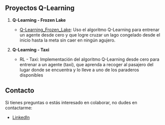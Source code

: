 ## Proyectos Q-Learning

1. **Q-Learning - Frozen Lake**
   - [Q-Learning_Frozen_Lake](./RL-FROZEN_LAKE): Uso el algoritmo Q-Learning para entrenar un agente desde cero y que logre cruzar un lago congelado desde el inicio hasta la meta sin caer en ningún agujero.

2. **Q-Learning - Taxi**
   - RL - Taxi: Implementación del algoritmo Q-Learning desde cero para entrenar a un agente (taxi), que aprenda a recoger al pasajero del lugar donde se encuentra y lo lleve a uno de los paraderos disponibles 
   
## Contacto

Si tienes preguntas o estás interesado en colaborar, no dudes en contactarme:

- [LinkedIn](https://www.linkedin.com/in/diana-marysabell-llamoca-z%C3%A1rate-44489130a/)
